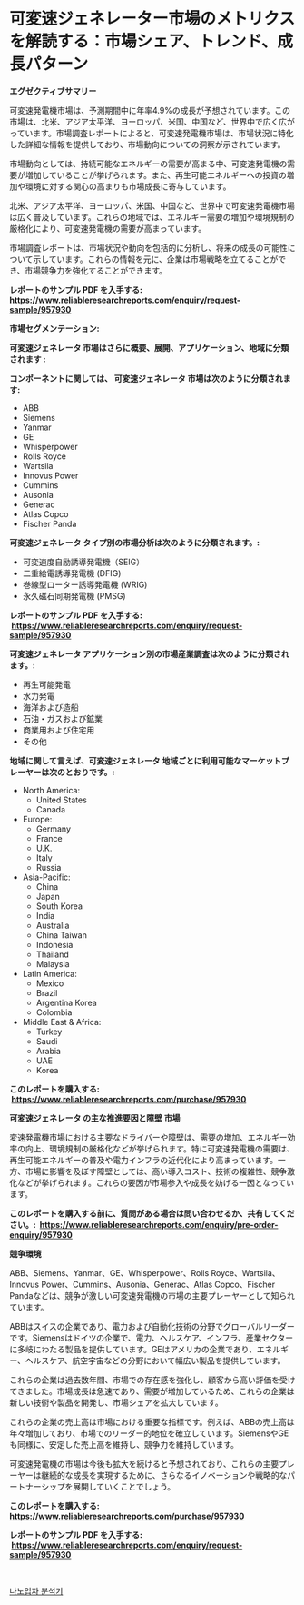 <p><h1>可変速ジェネレーター市場のメトリクスを解読する：市場シェア、トレンド、成長パターン</h1></p><p><strong>エグゼクティブサマリー</strong></p>
<p><p>可変速発電機市場は、予測期間中に年率4.9%の成長が予想されています。この市場は、北米、アジア太平洋、ヨーロッパ、米国、中国など、世界中で広く広がっています。市場調査レポートによると、可変速発電機市場は、市場状況に特化した詳細な情報を提供しており、市場動向についての洞察が示されています。</p><p>市場動向としては、持続可能なエネルギーの需要が高まる中、可変速発電機の需要が増加していることが挙げられます。また、再生可能エネルギーへの投資の増加や環境に対する関心の高まりも市場成長に寄与しています。</p><p>北米、アジア太平洋、ヨーロッパ、米国、中国など、世界中で可変速発電機市場は広く普及しています。これらの地域では、エネルギー需要の増加や環境規制の厳格化により、可変速発電機の需要が高まっています。</p><p>市場調査レポートは、市場状況や動向を包括的に分析し、将来の成長の可能性について示しています。これらの情報を元に、企業は市場戦略を立てることができ、市場競争力を強化することができます。</p></p>
<p><strong>レポートのサンプル PDF を入手する: <a href="https://www.reliableresearchreports.com/enquiry/request-sample/957930">https://www.reliableresearchreports.com/enquiry/request-sample/957930</a></strong></p>
<p><strong>市場セグメンテーション:</strong></p>
<p><strong> 可変速ジェネレータ 市場はさらに概要、展開、アプリケーション、地域に分類されます :</strong></p>
<p><strong>コンポーネントに関しては、 可変速ジェネレータ 市場は次のように分類されます: &nbsp;</strong></p>
<p><ul><li>ABB</li><li>Siemens</li><li>Yanmar</li><li>GE</li><li>Whisperpower</li><li>Rolls Royce</li><li>Wartsila</li><li>Innovus Power</li><li>Cummins</li><li>Ausonia</li><li>Generac</li><li>Atlas Copco</li><li>Fischer Panda</li></ul></p>
<p><strong> 可変速ジェネレータ タイプ別の市場分析は次のように分類されます。:</strong></p>
<p><ul><li>可変速度自励誘導発電機（SEIG）</li><li>二重給電誘導発電機 (DFIG)</li><li>巻線型ローター誘導発電機 (WRIG)</li><li>永久磁石同期発電機 (PMSG)</li></ul></p>
<p><strong>レポートのサンプル PDF を入手する: &nbsp;<a href="https://www.reliableresearchreports.com/enquiry/request-sample/957930">https://www.reliableresearchreports.com/enquiry/request-sample/957930</a></strong></p>
<p><strong> 可変速ジェネレータ アプリケーション別の市場産業調査は次のように分類されます。:</strong></p>
<p><ul><li>再生可能発電</li><li>水力発電</li><li>海洋および造船</li><li>石油・ガスおよび鉱業</li><li>商業用および住宅用</li><li>その他</li></ul></p>
<p><strong>地域に関して言えば、可変速ジェネレータ 地域ごとに利用可能なマーケットプレーヤーは次のとおりです。:</strong></p>
<p><ul>
    <li>
        North America:
        <ul>
            <li>United States</li>
            <li>Canada</li>
        </ul>
    </li>
    <li>
        Europe:
        <ul>
            <li>Germany</li>
            <li>France</li>
            <li>U.K.</li>
            <li>Italy</li>
            <li>Russia</li>
        </ul>
    </li>
    <li>
        Asia-Pacific:
        <ul>
            <li>China</li>
            <li>Japan</li>
            <li>South Korea</li>
            <li>India</li>
            <li>Australia</li>
            <li>China Taiwan</li>
            <li>Indonesia</li>
            <li>Thailand</li>
            <li>Malaysia</li>
        </ul>
    </li>
    <li>
        Latin America:
        <ul>
            <li>Mexico</li>
            <li>Brazil</li>
            <li>Argentina Korea</li>
            <li>Colombia</li>
        </ul>
    </li>
    <li>
        Middle East & Africa:
        <ul>
            <li>Turkey</li>
            <li>Saudi</li>
            <li>Arabia</li>
            <li>UAE</li>
            <li>Korea</li>
        </ul>
    </li>
    </ul></p>
<p><strong>このレポートを購入する: &nbsp;<a href="https://www.reliableresearchreports.com/purchase/957930">https://www.reliableresearchreports.com/purchase/957930</a></strong></p>
<p><strong>可変速ジェネレータ の主な推進要因と障壁 市場</strong></p>
<p><p>変速発電機市場における主要なドライバーや障壁は、需要の増加、エネルギー効率の向上、環境規制の厳格化などが挙げられます。特に可変速発電機の需要は、再生可能エネルギーの普及や電力インフラの近代化により高まっています。一方、市場に影響を及ぼす障壁としては、高い導入コスト、技術の複雑性、競争激化などが挙げられます。これらの要因が市場参入や成長を妨げる一因となっています。</p></p>
<p><strong>このレポートを購入する前に、質問がある場合は問い合わせるか、共有してください。:&nbsp; <a href="https://www.reliableresearchreports.com/enquiry/pre-order-enquiry/957930">https://www.reliableresearchreports.com/enquiry/pre-order-enquiry/957930</a></strong></p>
<p><strong>競争環境</strong></p>
<p><p>ABB、Siemens、Yanmar、GE、Whisperpower、Rolls Royce、Wartsila、Innovus Power、Cummins、Ausonia、Generac、Atlas Copco、Fischer Pandaなどは、競争が激しい可変速発電機の市場の主要プレーヤーとして知られています。</p><p>ABBはスイスの企業であり、電力および自動化技術の分野でグローバルリーダーです。Siemensはドイツの企業で、電力、ヘルスケア、インフラ、産業セクターに多岐にわたる製品を提供しています。GEはアメリカの企業であり、エネルギー、ヘルスケア、航空宇宙などの分野において幅広い製品を提供しています。</p><p>これらの企業は過去数年間、市場での存在感を強化し、顧客から高い評価を受けてきました。市場成長は急速であり、需要が増加しているため、これらの企業は新しい技術や製品を開発し、市場シェアを拡大しています。</p><p>これらの企業の売上高は市場における重要な指標です。例えば、ABBの売上高は年々増加しており、市場でのリーダー的地位を確立しています。SiemensやGEも同様に、安定した売上高を維持し、競争力を維持しています。</p><p>可変速発電機の市場は今後も拡大を続けると予想されており、これらの主要プレーヤーは継続的な成長を実現するために、さらなるイノベーションや戦略的なパートナーシップを展開していくことでしょう。</p></p>
<p><strong>このレポートを購入する: &nbsp; <a href="https://www.reliableresearchreports.com/purchase/957930">https://www.reliableresearchreports.com/purchase/957930</a></strong></p>
<p><strong>レポートのサンプル PDF を入手する: &nbsp;<a href="https://www.reliableresearchreports.com/enquiry/request-sample/957930">https://www.reliableresearchreports.com/enquiry/request-sample/957930</a></strong><strong></strong></p>
<p>&nbsp;</p>
<p><p><a href="https://medium.com/@raymondietrich7892023/%EB%82%98%EB%85%B8%EC%9E%85%EC%9E%90-%EB%B6%84%EC%84%9D%EA%B8%B0-%EC%8B%9C%EC%9E%A5-%EC%8B%9C%EC%9E%A5-cagr-%EC%8B%9C%EC%9E%A5-%EB%8F%99%ED%96%A5-%EB%B0%8F-%EC%84%B1%EC%9E%A5-%EC%A0%84%EB%9E%B5%EC%97%90-%EB%8C%80%ED%95%9C-%ED%86%B5%EC%B0%B0%EB%A0%A5-b6a57b0d0be2">나노입자 분석기</a></p></p>